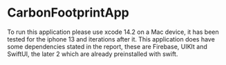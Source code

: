 # CarbonFootprintApp
To run this application please use xcode 14.2 on a Mac device, it has been tested for the iphone 13 and iterations after it.
This application does have some dependencies stated in the report, these are Firebase, UIKIt and SwiftUI, the later 2 which are already preinstalled with swift.
